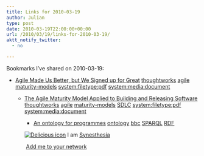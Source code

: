 ```yaml
---
title: Links for 2010-03-19
author: Julian
type: post
date: 2010-03-19T22:00:00+00:00
url: /2010/03/19/links-for-2010-03-19/
aktt_notify_twitter:
  - no

---
```

Bookmarks I&#8217;ve shared on 2010-03-19:

  * [Agile Made Us Better, but We Signed up for Great][1] 
    [thoughtworks][2] [agile][3] [maturity-models][4] [system:filetype:pdf][5] [system:media:document][6] </li> 
    
      * [The Agile Maturity Model Applied to Building and Releasing Software][7] 
        [thoughtworks][2] [agile][3] [maturity-models][4] [SDLC][8] [system:filetype:pdf][5] [system:media:document][6] </li> 
        
          * [An ontology for programmes][9] 
            [ontology][10] [bbc][11] [SPARQL][12] [RDF][13] </li> </ul> 
            
            <p class="deliciouslink">
              <a href="http://del.icio.us/synesthesia" title="See all my bookmarks on del.icio.us"><img src="https://www.synesthesia.co.uk/images/deliciousicon.jpg" alt="Delicious icon" /></a>&nbsp;I am <a href="http://del.icio.us/synesthesia" title="See all my bookmarks on del.icio.us">Synesthesia</a>
            </p>
            
            <p class="deliciouslink">
              <a href="http://del.icio.us/network?add=synesthesia" title="Add me to your del.icio.us network"><img src="https://www.synesthesia.co.uk/images/add.gif" alt="" /></a>&nbsp;<a href="http://del.icio.us/network?add=synesthesia" title="Add me to your del.icio.us network">Add me to your network</a>
            </p>

 [1]: http://www.thoughtworks.com/what-we-say/presentations/AgileMadeUsBetter.pdf
 [2]: http://delicious.com/synesthesia/thoughtworks
 [3]: http://delicious.com/synesthesia/agile
 [4]: http://delicious.com/synesthesia/maturity-models
 [5]: http://delicious.com/synesthesia/system%3Afiletype%3Apdf
 [6]: http://delicious.com/synesthesia/system%3Amedia%3Adocument
 [7]: http://www.thoughtworks.com/pdfs/build-release-white-paper.pdf
 [8]: http://delicious.com/synesthesia/SDLC
 [9]: http://derivadow.com/2008/02/02/an-ontology-for-programmes
 [10]: http://delicious.com/synesthesia/ontology
 [11]: http://delicious.com/synesthesia/bbc
 [12]: http://delicious.com/synesthesia/SPARQL
 [13]: http://delicious.com/synesthesia/RDF